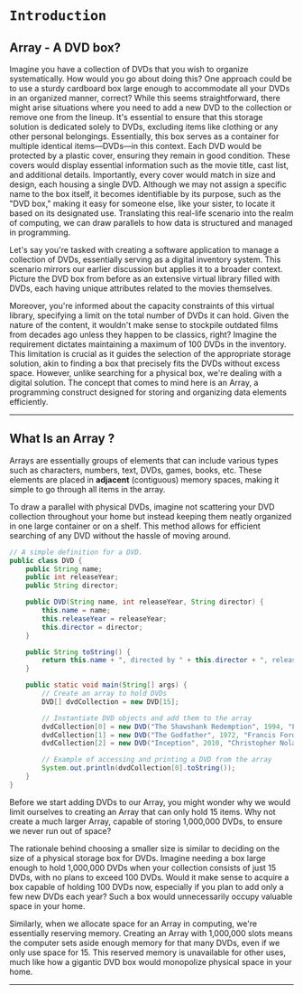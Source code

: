 # `Introduction`

## Array - A DVD box?

Imagine you have a collection of DVDs that you wish to organize systematically. How would you go about doing this? One approach could be to use a sturdy cardboard box large enough to accommodate all your DVDs in an organized manner, correct? While this seems straightforward, there might arise situations where you need to add a new DVD to the collection or remove one from the lineup. It's essential to ensure that this storage solution is dedicated solely to DVDs, excluding items like clothing or any other personal belongings. Essentially, this box serves as a container for multiple identical items—DVDs—in this context. Each DVD would be protected by a plastic cover, ensuring they remain in good condition. These covers would display essential information such as the movie title, cast list, and additional details. Importantly, every cover would match in size and design, each housing a single DVD. Although we may not assign a specific name to the box itself, it becomes identifiable by its purpose, such as the "DVD box," making it easy for someone else, like your sister, to locate it based on its designated use. Translating this real-life scenario into the realm of computing, we can draw parallels to how data is structured and managed in programming.

Let's say you're tasked with creating a software application to manage a collection of DVDs, essentially serving as a digital inventory system. This scenario mirrors our earlier discussion but applies it to a broader context. Picture the DVD box from before as an extensive virtual library filled with DVDs, each having unique attributes related to the movies themselves. 

Moreover, you're informed about the capacity constraints of this virtual library, specifying a limit on the total number of DVDs it can hold. Given the nature of the content, it wouldn't make sense to stockpile outdated films from decades ago unless they happen to be classics, right? Imagine the requirement dictates maintaining a maximum of 100 DVDs in the inventory. This limitation is crucial as it guides the selection of the appropriate storage solution, akin to finding a box that precisely fits the DVDs without excess space.
However, unlike searching for a physical box, we're dealing with a digital solution. The concept that comes to mind here is an Array, a programming construct designed for storing and organizing data elements efficiently.

---

## What Is an Array ? 

Arrays are essentially groups of elements that can include various types such as characters, numbers, text, DVDs, games, books, etc. These elements are placed in **adjacent** (contiguous) memory spaces, making it simple to go through all items in the array.

To draw a parallel with physical DVDs, imagine not scattering your DVD collection throughout your home but instead keeping them neatly organized in one large container or on a shelf. This method allows for efficient searching of any DVD without the hassle of moving around.

```java
// A simple definition for a DVD.
public class DVD {
    public String name;
    public int releaseYear;
    public String director;

    public DVD(String name, int releaseYear, String director) {
        this.name = name;
        this.releaseYear = releaseYear;
        this.director = director;
    }

    public String toString() {
        return this.name + ", directed by " + this.director + ", released in " + this.releaseYear;
    }

    public static void main(String[] args) {
        // Create an array to hold DVDs
        DVD[] dvdCollection = new DVD[15];

        // Instantiate DVD objects and add them to the array
        dvdCollection[0] = new DVD("The Shawshank Redemption", 1994, "Frank Darabont");
        dvdCollection[1] = new DVD("The Godfather", 1972, "Francis Ford Coppola");
        dvdCollection[2] = new DVD("Inception", 2010, "Christopher Nolan");

        // Example of accessing and printing a DVD from the array
        System.out.println(dvdCollection[0].toString());
    }
}
```

Before we start adding DVDs to our Array, you might wonder why we would limit ourselves to creating an Array that can only hold 15 items. Why not create a much larger Array, capable of storing 1,000,000 DVDs, to ensure we never run out of space?

The rationale behind choosing a smaller size is similar to deciding on the size of a physical storage box for DVDs. Imagine needing a box large enough to hold 1,000,000 DVDs when your collection consists of just 15 DVDs, with no plans to exceed 100 DVDs. Would it make sense to acquire a box capable of holding 100 DVDs now, especially if you plan to add only a few new DVDs each year? Such a box would unnecessarily occupy valuable space in your home.

Similarly, when we allocate space for an Array in computing, we're essentially reserving memory. Creating an Array with 1,000,000 slots means the computer sets aside enough memory for that many DVDs, even if we only use space for 15. This reserved memory is unavailable for other uses, much like how a gigantic DVD box would monopolize physical space in your home.



---
